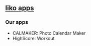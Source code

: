 ## [liko apps](https://www.instagram.com/likoapps/)

### Our apps
* CALMAKER: Photo Calendar Maker
* HighScore: Workout
